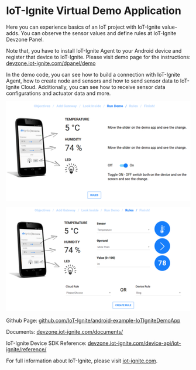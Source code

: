# IoT-Ignite Virtual Demo Application
Here you can experience basics of an IoT project with IoT-Ignite value-adds. You can observe the sensor values and define rules at IoT-Ignite Devzone Panel.

Note that, you have to install IoT-Ignite Agent to your Android device and register that device to IoT-Ignite. Please visit demo page for the instructions: [devzone.iot-ignite.com/dpanel/demo](https://devzone.iot-ignite.com/dpanel/demo)

In the demo code, you can see how to build a connection with IoT-Ignite Agent, how to create node and sensors and how to send sensor data to IoT-Ignite Cloud. Additionally, you can see how to receive sensor data configurations and actuator data and more.

![IoT Ignite Virtual Demo App](images/iotignite_demo.png)

![IoT Ignite Virtual Demo App Rules](images/iotignite_demo_rule.png)

Github Page: [github.com/IoT-Ignite/android-example-IoTIgniteDemoApp](https://github.com/IoT-Ignite/android-example-IoTIgniteDemoApp)

Documents: [devzone.iot-ignite.com/documents/](https://devzone.iot-ignite.com/documents/)

IoT-Ignite Device SDK Reference: [devzone.iot-ignite.com/device-api/iot-ignite/reference/](https://devzone.iot-ignite.com/device-api/iot-ignite/reference/)

For full information about IoT-Ignite, please visit [iot-ignite.com](http://www.iot-ignite.com).
